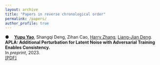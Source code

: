 ```yaml
---
layout: archive
title: "Papers in reverse chronological order"
permalink: /papers/
author_profile: true
---
```


<span style="margin-right: 13px;">●</span> [**Yupu Yao**](https://yupuyao.github.io), Shangqi Deng, Zihan Cao, [Harry Zhang](https://harryzhangog.github.io/), [Liang-Jian Deng](https://liangjiandeng.github.io/).  
**APLA: Additional Perturbation for Latent Noise with Adversarial Training Enables Consistency.**  
In _preprint_, 2023.  
[[PDF]](https://arxiv.org/abs/2308.12605)
